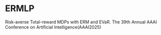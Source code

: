 # ERMLP
Risk-averse Total-reward MDPs with ERM and EVaR. The 39th Annual AAAI Conference on Artificial Intelligence(AAAI2025)
